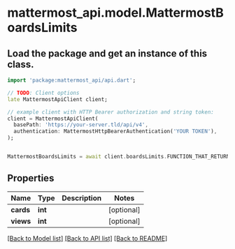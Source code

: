 # mattermost_api.model.MattermostBoardsLimits

## Load the package and get an instance of this class.
```dart
import 'package:mattermost_api/api.dart';

// TODO: Client options
late MattermostApiClient client;

// example client with HTTP Bearer authorization and string token:
client = MattermostApiClient(
  basePath: 'https://your-server.tld/api/v4',
  authentication: MattermostHttpBearerAuthentication('YOUR TOKEN'),
);


MattermostBoardsLimits = await client.boardsLimits.FUNCTION_THAT_RETURNS_THIS_CLASS();

```

## Properties
Name | Type | Description | Notes
------------ | ------------- | ------------- | -------------
**cards** | **int** |  | [optional] 
**views** | **int** |  | [optional] 

[[Back to Model list]](../GENERATED_README.md#documentation-for-models) [[Back to API list]](../GENERATED_README.md#documentation-for-api-endpoints) [[Back to README]](../GENERATED_README.md)


